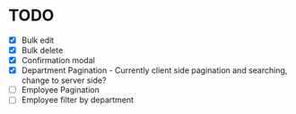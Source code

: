 # TODO

- [x] Bulk edit
- [x] Bulk delete
- [x] Confirmation modal
- [x] Department Pagination - Currently client side pagination and searching, change to server side?
- [ ] Employee Pagination
- [ ] Employee filter by department

